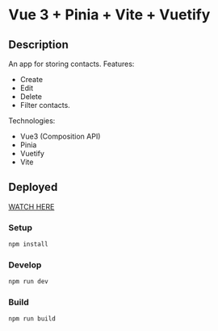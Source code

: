 # Vue 3 + Pinia + Vite + Vuetify

## Description

An app for storing contacts.
Features:

- Create
- Edit
- Delete
- Filter contacts.

Technologies:

- Vue3 (Composition API)
- Pinia
- Vuetify
- Vite

## Deployed

[WATCH HERE](https://contacts-app-pet.netlify.app)

### Setup

```bash
npm install
```

### Develop

```bash
npm run dev
```

### Build

```bash
npm run build
```
